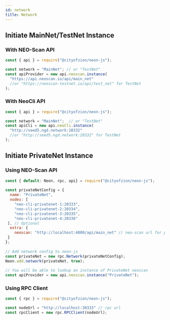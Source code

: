 ```yaml
---
id: network
title: Network
---
```


## Initiate MainNet/TestNet Instance

### With NEO-Scan API

```javascript
const { api } = require("@cityofzion/neon-js");

const network = "MainNet"; // or "TestNet"
const apiProvider = new api.neoscan.instance(
  "https://api.neoscan.io/api/main_net"
  //or "https://neoscan-testnet.io/api/test_net" for TestNet
);
```

### With NeoCli API

```javascript
const { api } = require("@cityofzion/neon-js");

const network = "MainNet";  // or "TestNet"
const apiCli = new api.neoCli.instance(
  "http://seed5.ngd.network:10332"
  //or "http://seed5.ngd.network:20332" for TestNet
);
```

## Initiate PrivateNet Instance

### Using NEO-Scan API

```javascript
const { default: Neon, rpc, api} = require("@cityofzion/neon-js");
 
const privateNetConfig = {
  name: "PrivateNet",
  nodes: [
    "neo-cli-privatenet-1:20333",
    "neo-cli-privatenet-2:20334",
    "neo-cli-privatenet-3:20335",
    "neo-cli-privatenet-4:20336"
 ], // Optional
  extra: {
    neoscan: "http://localhost:4000/api/main_net" // neo-scan url for private chain
 }
};
 
// Add network config to neon-js
const privateNet = new rpc.Network(privateNetConfig);
Neon.add.network(privateNet, true);
 
// You will be able to lookup an instance of PrivateNet neoscan
const apiProvider = new api.neoscan.instance("PrivateNet");
```



### Using RPC Client

```javascript
const { rpc } = require("@cityofzion/neon-js");

const nodeUrl = "http://localhost:30333" // rpc url
const rpcClient = new rpc.RPCClient(nodeUrl);
```

